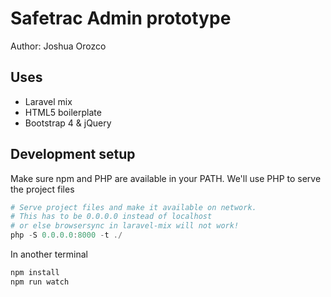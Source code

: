 # Safetrac Admin prototype

Author: Joshua Orozco

## Uses
* Laravel mix
* HTML5 boilerplate
* Bootstrap 4 & jQuery


## Development setup
Make sure npm and PHP are available in your PATH. We'll use PHP to serve the project files
```powershell
# Serve project files and make it available on network.
# This has to be 0.0.0.0 instead of localhost 
# or else browsersync in laravel-mix will not work!
php -S 0.0.0.0:8000 -t ./   
```

In another terminal
```Powershell
npm install
npm run watch
```

